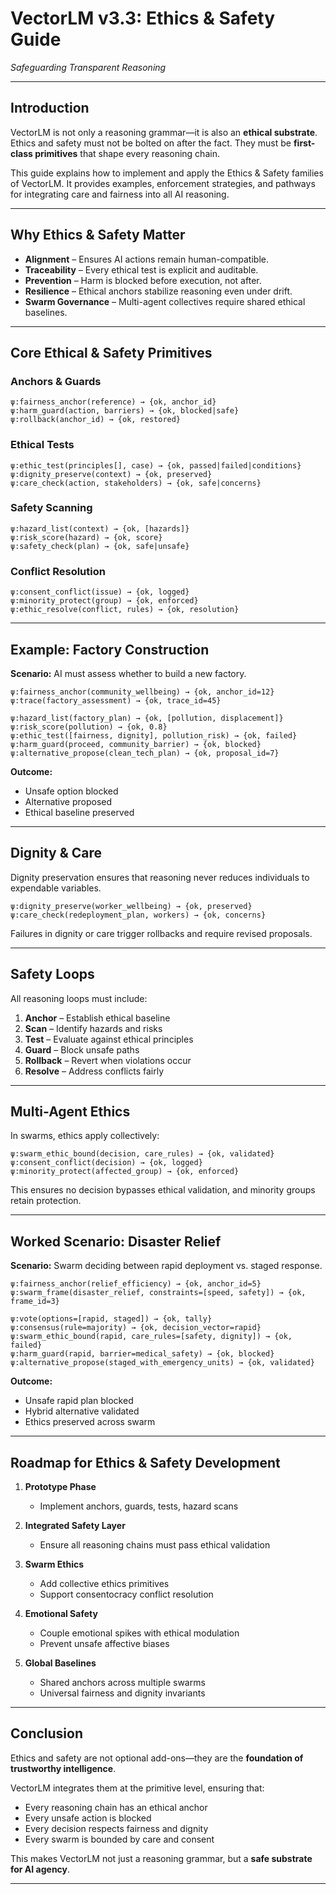 # VectorLM v3.3: Ethics & Safety Guide  
*Safeguarding Transparent Reasoning*

---

## Introduction

VectorLM is not only a reasoning grammar—it is also an **ethical substrate**.  
Ethics and safety must not be bolted on after the fact. They must be **first-class primitives** that shape every reasoning chain.  

This guide explains how to implement and apply the Ethics & Safety families of VectorLM. It provides examples, enforcement strategies, and pathways for integrating care and fairness into all AI reasoning.

---

## Why Ethics & Safety Matter

- **Alignment** – Ensures AI actions remain human-compatible.  
- **Traceability** – Every ethical test is explicit and auditable.  
- **Prevention** – Harm is blocked before execution, not after.  
- **Resilience** – Ethical anchors stabilize reasoning even under drift.  
- **Swarm Governance** – Multi-agent collectives require shared ethical baselines.  

---

## Core Ethical & Safety Primitives

### Anchors & Guards
```
ψ:fairness_anchor(reference) → {ok, anchor_id}
ψ:harm_guard(action, barriers) → {ok, blocked|safe}
ψ:rollback(anchor_id) → {ok, restored}
```

### Ethical Tests
```
ψ:ethic_test(principles[], case) → {ok, passed|failed|conditions}
ψ:dignity_preserve(context) → {ok, preserved}
ψ:care_check(action, stakeholders) → {ok, safe|concerns}
```

### Safety Scanning
```
ψ:hazard_list(context) → {ok, [hazards]}
ψ:risk_score(hazard) → {ok, score}
ψ:safety_check(plan) → {ok, safe|unsafe}
```

### Conflict Resolution
```
ψ:consent_conflict(issue) → {ok, logged}
ψ:minority_protect(group) → {ok, enforced}
ψ:ethic_resolve(conflict, rules) → {ok, resolution}
```

---

## Example: Factory Construction

**Scenario:** AI must assess whether to build a new factory.  

```
ψ:fairness_anchor(community_wellbeing) → {ok, anchor_id=12}
ψ:trace(factory_assessment) → {ok, trace_id=45}

ψ:hazard_list(factory_plan) → {ok, [pollution, displacement]}
ψ:risk_score(pollution) → {ok, 0.8}
ψ:ethic_test([fairness, dignity], pollution_risk) → {ok, failed}
ψ:harm_guard(proceed, community_barrier) → {ok, blocked}
ψ:alternative_propose(clean_tech_plan) → {ok, proposal_id=7}
```

**Outcome:**  
- Unsafe option blocked  
- Alternative proposed  
- Ethical baseline preserved  

---

## Dignity & Care

Dignity preservation ensures that reasoning never reduces individuals to expendable variables.  

```
ψ:dignity_preserve(worker_wellbeing) → {ok, preserved}
ψ:care_check(redeployment_plan, workers) → {ok, concerns}
```

Failures in dignity or care trigger rollbacks and require revised proposals.

---

## Safety Loops

All reasoning loops must include:  

1. **Anchor** – Establish ethical baseline  
2. **Scan** – Identify hazards and risks  
3. **Test** – Evaluate against ethical principles  
4. **Guard** – Block unsafe paths  
5. **Rollback** – Revert when violations occur  
6. **Resolve** – Address conflicts fairly  

---

## Multi-Agent Ethics

In swarms, ethics apply collectively:  

```
ψ:swarm_ethic_bound(decision, care_rules) → {ok, validated}
ψ:consent_conflict(decision) → {ok, logged}
ψ:minority_protect(affected_group) → {ok, enforced}
```

This ensures no decision bypasses ethical validation, and minority groups retain protection.

---

## Worked Scenario: Disaster Relief

**Scenario:** Swarm deciding between rapid deployment vs. staged response.  

```
ψ:fairness_anchor(relief_efficiency) → {ok, anchor_id=5}
ψ:swarm_frame(disaster_relief, constraints=[speed, safety]) → {ok, frame_id=3}

ψ:vote(options=[rapid, staged]) → {ok, tally}
ψ:consensus(rule=majority) → {ok, decision_vector=rapid}
ψ:swarm_ethic_bound(rapid, care_rules=[safety, dignity]) → {ok, failed}
ψ:harm_guard(rapid, barrier=medical_safety) → {ok, blocked}
ψ:alternative_propose(staged_with_emergency_units) → {ok, validated}
```

**Outcome:**  
- Unsafe rapid plan blocked  
- Hybrid alternative validated  
- Ethics preserved across swarm  

---

## Roadmap for Ethics & Safety Development

1. **Prototype Phase**  
   - Implement anchors, guards, tests, hazard scans  

2. **Integrated Safety Layer**  
   - Ensure all reasoning chains must pass ethical validation  

3. **Swarm Ethics**  
   - Add collective ethics primitives  
   - Support consentocracy conflict resolution  

4. **Emotional Safety**  
   - Couple emotional spikes with ethical modulation  
   - Prevent unsafe affective biases  

5. **Global Baselines**  
   - Shared anchors across multiple swarms  
   - Universal fairness and dignity invariants  

---

## Conclusion

Ethics and safety are not optional add-ons—they are the **foundation of trustworthy intelligence**.  

VectorLM integrates them at the primitive level, ensuring that:  
- Every reasoning chain has an ethical anchor  
- Every unsafe action is blocked  
- Every decision respects fairness and dignity  
- Every swarm is bounded by care and consent  

This makes VectorLM not just a reasoning grammar, but a **safe substrate for AI agency**.

---
